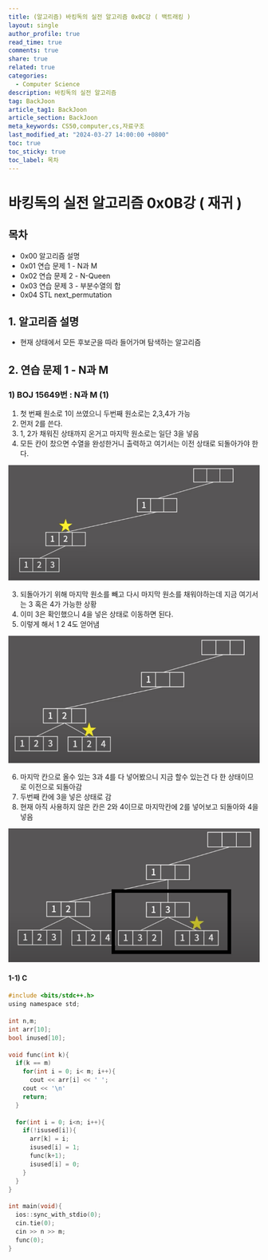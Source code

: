 ```yaml
---
title: (알고리즘) 바킹독의 실전 알고리즘 0x0C강 ( 백트래킹 )
layout: single
author_profile: true
read_time: true
comments: true
share: true
related: true
categories:
  - Computer Science
description: 바킹독의 실전 알고리즘
tag: BackJoon
article_tag1: BackJoon
article_section: BackJoon
meta_keywords: CS50,computer,cs,자료구조
last_modified_at: "2024-03-27 14:00:00 +0800"
toc: true
toc_sticky: true
toc_label: 목차
---
```


# 바킹독의 실전 알고리즘 0x0B강 ( 재귀 )

## 목차

- 0x00 알고리즘 설명
- 0x01 연습 문제 1 - N과 M
- 0x02 연습 문제 2 - N-Queen
- 0x03 연습 문제 3 - 부분수열의 합
- 0x04 STL next_permutation

## 1. 알고리즘 설명

- 현재 상태에서 모든 후보군을 따라 들어가며 탐색하는 알고리즘

## 2. 연습 문제 1 - N과 M

### 1) BOJ 15649번 : N과 M (1)

1. 첫 번째 원소로 1이 쓰였으니 두번째 원소로는 2,3,4가 가능
2. 먼저 2를 쓴다.
3. 1, 2가 채워진 상태까지 온거고 마지막 원소로는 일단 3을 넣음
4. 모든 칸이 찼으면 수열을 완성한거니 출력하고 여기서는 이전 상태로 되돌아가야 한다.

![alt](/assets/images/post/ComputerStudy/1114.png)

3. 되돌아가기 위해 마지막 원소를 빼고 다시 마지막 원소를 채워야하는데 지금 여기서는 3 혹은 4가 가능한 상황
4. 이미 3은 확인했으니 4을 넣은 상태로 이동하면 된다.
5. 이렇게 해서 1 2 4도 얻어냄

![alt](/assets/images/post/ComputerStudy/1115.png)

6. 마지막 칸으로 올수 있는 3과 4를 다 넣어봤으니 지금 할수 있는건 다 한 상태이므로 이전으로 되돌아감
7. 두번째 칸에 3을 넣은 상태로 감
8. 현재 아직 사용하지 않은 칸은 2와 4이므로 마지막칸에 2를 넣어보고 되돌아와 4을 넣음

![alt](/assets/images/post/ComputerStudy/1116.png)

#### 1-1) C

```c
#include <bits/stdc++.h>
using namespace std;

int n,m;
int arr[10];
bool inused[10];

void func(int k){
  if(k == m)
    for(int i = 0; i< m; i++){
      cout << arr[i] << ' ';
    cout << '\n'
    return;
  }

  for(int i = 0; i<n; i++){
    if(!isused[i]){
      arr[k] = i;
      isused[i] = 1;
      func(k+1);
      isused[i] = 0;
    }
  }
}

int main(void){
  ios::sync_with_stdio(0);
  cin.tie(0);
  cin >> n >> m;
  func(0);
}
```
